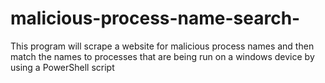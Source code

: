 # malicious-process-name-search-
This program will scrape a website for malicious process names and then match the names to processes that are being run on a windows device by using a PowerShell script
